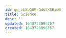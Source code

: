 ```yaml
---
id: gw_zLEUGUM-Gds5XSBiwB
title: Science
desc: ''
updated: 1643723096357
created: 1643723096357
---
```


